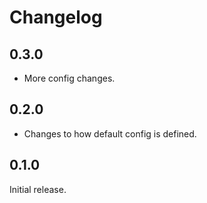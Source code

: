 # Changelog

## 0.3.0

  - More config changes.

## 0.2.0

  - Changes to how default config is defined.

## 0.1.0

Initial release.
